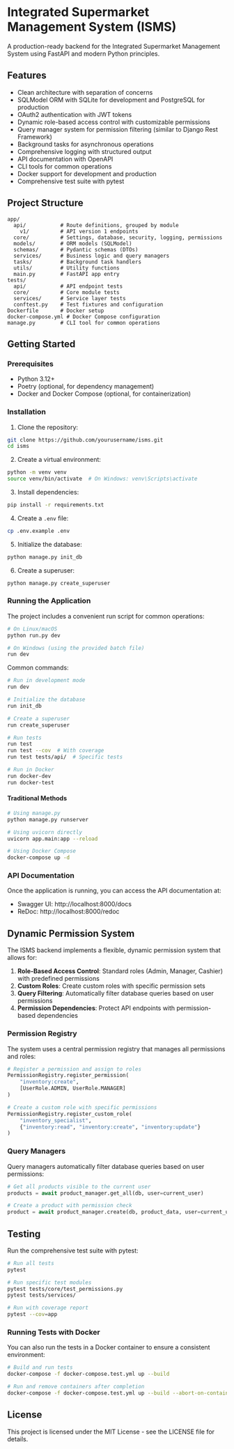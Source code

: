 # Integrated Supermarket Management System (ISMS)

A production-ready backend for the Integrated Supermarket Management System using FastAPI and modern Python principles.

## Features

- Clean architecture with separation of concerns
- SQLModel ORM with SQLite for development and PostgreSQL for production
- OAuth2 authentication with JWT tokens
- Dynamic role-based access control with customizable permissions
- Query manager system for permission filtering (similar to Django Rest Framework)
- Background tasks for asynchronous operations
- Comprehensive logging with structured output
- API documentation with OpenAPI
- CLI tools for common operations
- Docker support for development and production
- Comprehensive test suite with pytest

## Project Structure

```
app/
  api/           # Route definitions, grouped by module
    v1/          # API version 1 endpoints
  core/          # Settings, database, security, logging, permissions
  models/        # ORM models (SQLModel)
  schemas/       # Pydantic schemas (DTOs)
  services/      # Business logic and query managers
  tasks/         # Background task handlers
  utils/         # Utility functions
  main.py        # FastAPI app entry
tests/
  api/           # API endpoint tests
  core/          # Core module tests
  services/      # Service layer tests
  conftest.py    # Test fixtures and configuration
Dockerfile       # Docker setup
docker-compose.yml # Docker Compose configuration
manage.py        # CLI tool for common operations
```

## Getting Started

### Prerequisites

- Python 3.12+
- Poetry (optional, for dependency management)
- Docker and Docker Compose (optional, for containerization)

### Installation

1. Clone the repository:

```bash
git clone https://github.com/yourusername/isms.git
cd isms
```

2. Create a virtual environment:

```bash
python -m venv venv
source venv/bin/activate  # On Windows: venv\Scripts\activate
```

3. Install dependencies:

```bash
pip install -r requirements.txt
```

4. Create a `.env` file:

```bash
cp .env.example .env
```

5. Initialize the database:

```bash
python manage.py init_db
```

6. Create a superuser:

```bash
python manage.py create_superuser
```

### Running the Application

The project includes a convenient run script for common operations:

```bash
# On Linux/macOS
python run.py dev

# On Windows (using the provided batch file)
run dev
```

Common commands:

```bash
# Run in development mode
run dev

# Initialize the database
run init_db

# Create a superuser
run create_superuser

# Run tests
run test
run test --cov  # With coverage
run test tests/api/  # Specific tests

# Run in Docker
run docker-dev
run docker-test
```

#### Traditional Methods

```bash
# Using manage.py
python manage.py runserver

# Using uvicorn directly
uvicorn app.main:app --reload

# Using Docker Compose
docker-compose up -d
```

### API Documentation

Once the application is running, you can access the API documentation at:

- Swagger UI: http://localhost:8000/docs
- ReDoc: http://localhost:8000/redoc

## Dynamic Permission System

The ISMS backend implements a flexible, dynamic permission system that allows for:

1. **Role-Based Access Control**: Standard roles (Admin, Manager, Cashier) with predefined permissions
2. **Custom Roles**: Create custom roles with specific permission sets
3. **Query Filtering**: Automatically filter database queries based on user permissions
4. **Permission Dependencies**: Protect API endpoints with permission-based dependencies

### Permission Registry

The system uses a central permission registry that manages all permissions and roles:

```python
# Register a permission and assign to roles
PermissionRegistry.register_permission(
    "inventory:create",
    [UserRole.ADMIN, UserRole.MANAGER]
)

# Create a custom role with specific permissions
PermissionRegistry.register_custom_role(
    "inventory_specialist",
    {"inventory:read", "inventory:create", "inventory:update"}
)
```

### Query Managers

Query managers automatically filter database queries based on user permissions:

```python
# Get all products visible to the current user
products = await product_manager.get_all(db, user=current_user)

# Create a product with permission check
product = await product_manager.create(db, product_data, user=current_user)
```

## Testing

Run the comprehensive test suite with pytest:

```bash
# Run all tests
pytest

# Run specific test modules
pytest tests/core/test_permissions.py
pytest tests/services/

# Run with coverage report
pytest --cov=app
```

### Running Tests with Docker

You can also run the tests in a Docker container to ensure a consistent environment:

```bash
# Build and run tests
docker-compose -f docker-compose.test.yml up --build

# Run and remove containers after completion
docker-compose -f docker-compose.test.yml up --build --abort-on-container-exit --remove-orphans
```

## License

This project is licensed under the MIT License - see the LICENSE file for details.
